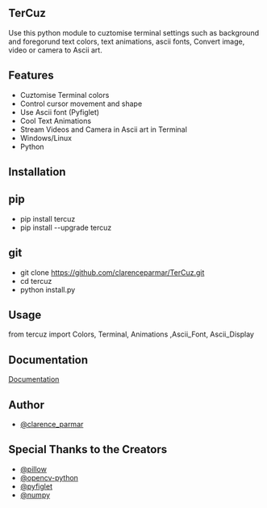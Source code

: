 ## TerCuz

Use this python module to cuztomise terminal settings such as 
background and foregorund text colors, text animations, ascii fonts, Convert image, video or camera to Ascii art.
 




## Features

- Cuztomise Terminal colors
- Control cursor movement and shape
- Use Ascii font (Pyfiglet)
- Cool Text Animations
- Stream Videos and Camera in Ascii art in Terminal
- Windows/Linux
- Python



## Installation

## pip

- pip install tercuz
- pip install --upgrade tercuz

## git

- git clone https://github.com/clarenceparmar/TerCuz.git
- cd tercuz 
- python install.py
## Usage

from tercuz import Colors, Terminal, Animations ,Ascii_Font, Ascii_Display
## Documentation

[Documentation](https://github.com/clarenceparmar/documentations/blob/780bf52729095146d5f733ed4d1cffa826884ba7/TerCuz_Documentations/README.md)


## Author

- [@clarence_parmar](https://github.com/clarenceparmar)

## Special Thanks to the Creators 

- [@pillow](https://pypi.org/project/Pillow/)
- [@opencv-python](https://pypi.org/project/opencv-python/)
- [@pyfiglet](https://pypi.org/project/pyfiglet/)
- [@numpy](https://pypi.org/project/numpy/)
